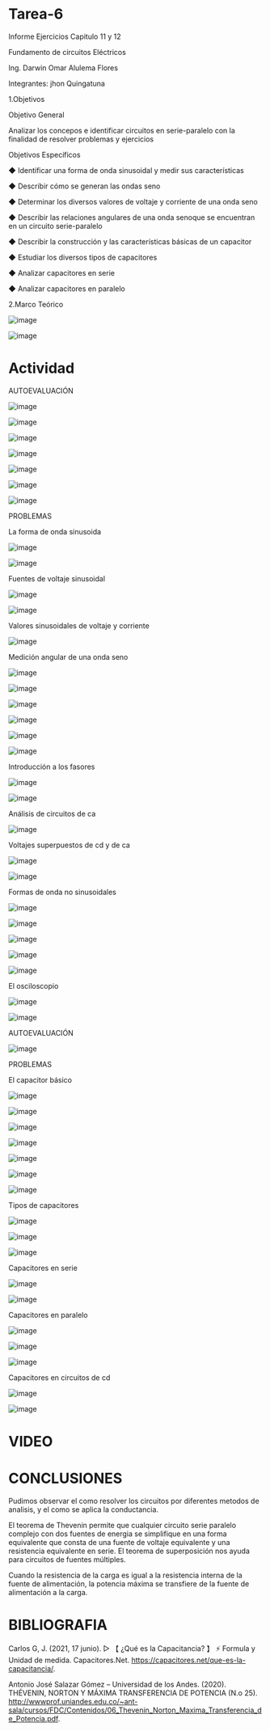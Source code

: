 # Tarea-6
Informe Ejercicios Capitulo 11 y 12

Fundamento de circuitos Eléctricos

Ing. Darwin Omar Alulema Flores

Integrantes: jhon Quingatuna

1.Objetivos

Objetivo General

Analizar los concepos e identificar circuitos en serie-paralelo con la finalidad de resolver problemas y ejercicios

Objetivos Específicos

◆ Identificar una forma de onda sinusoidal y medir sus características

◆ Describir cómo se generan las ondas seno

◆ Determinar los diversos valores de voltaje y corriente de una onda seno

◆ Describir las relaciones angulares de una onda senoque se encuentran en un circuito serie-paralelo

◆ Describir la construcción y las características básicas de un capacitor

◆ Estudiar los diversos tipos de capacitores

◆ Analizar capacitores en serie

◆ Analizar capacitores en paralelo

2.Marco Teórico

![image](https://user-images.githubusercontent.com/116813974/212753725-0c4520b5-4e25-4b17-85e7-c09e35fdbb29.png)

![image](https://user-images.githubusercontent.com/116813974/212753860-27f09644-4f84-453a-9f39-09cf417285b0.png)

# Actividad 

AUTOEVALUACIÓN

![image](https://user-images.githubusercontent.com/116813974/212754111-ea27aa9d-f20a-4b09-9640-b147a07a0015.png)

![image](https://user-images.githubusercontent.com/116813974/212754133-5a8ae156-c1d5-49e9-98dc-1bdae219412a.png)

![image](https://user-images.githubusercontent.com/116813974/212754156-e5ea55f1-4919-4cd1-939a-ebb3aff91f61.png)

![image](https://user-images.githubusercontent.com/116813974/212754223-73c5c181-b128-4d17-88f7-75000db1e8c6.png)

![image](https://user-images.githubusercontent.com/116813974/212754263-4c35cd72-f59c-4e4f-876a-a053499a1a18.png)

![image](https://user-images.githubusercontent.com/116813974/212754288-a88c3988-6bff-47a3-8bd9-5818c83793f4.png)

![image](https://user-images.githubusercontent.com/116813974/212754308-c50095c0-1e63-45bd-924f-fb5740dfda2b.png)

PROBLEMAS

La forma de onda sinusoida

![image](https://user-images.githubusercontent.com/116813974/212754393-0a545c99-4da1-4e16-ad37-a7a044517a8f.png)

![image](https://user-images.githubusercontent.com/116813974/212754426-56c7bcaf-c3b3-4aa7-bcf9-9c3b8b262599.png)

Fuentes de voltaje sinusoidal

![image](https://user-images.githubusercontent.com/116813974/212754469-00ba2b99-31d9-4e13-8625-dd47a8a4b1cf.png)

![image](https://user-images.githubusercontent.com/116813974/212754503-2439a999-fe62-4bd3-9993-ef9ef2113781.png)

Valores sinusoidales de voltaje y corriente

![image](https://user-images.githubusercontent.com/116813974/212754538-14e6a669-3535-4dbb-9e95-286067bd6cc2.png)

Medición angular de una onda seno

![image](https://user-images.githubusercontent.com/116813974/212754617-e93b3959-904f-43d0-b983-c00ade677d66.png)

![image](https://user-images.githubusercontent.com/116813974/212754655-1b024950-aa32-4ae7-afa2-58d42236dfd8.png)

![image](https://user-images.githubusercontent.com/116813974/212754690-97d0d8d1-91e3-437f-8086-0138badbde28.png)

![image](https://user-images.githubusercontent.com/116813974/212754815-f4cae592-e3a3-448b-8b8a-7a64bebb254b.png)

![image](https://user-images.githubusercontent.com/116813974/212754893-cbf9d68c-688d-4a5e-bd35-af97898d0db1.png)

![image](https://user-images.githubusercontent.com/116813974/212754927-85ede197-a080-4a7c-b744-085645472a08.png)

Introducción a los fasores

![image](https://user-images.githubusercontent.com/116813974/212754978-1db90320-aec2-41ca-b879-8fe1946ce9f8.png)

![image](https://user-images.githubusercontent.com/116813974/212755035-f9aadea0-4552-4a55-bf0b-9a98077d458e.png)

Análisis de circuitos de ca

![image](https://user-images.githubusercontent.com/116813974/212755098-1c45c810-c2fa-4a08-ba5b-17e328b68f16.png)

Voltajes superpuestos de cd y de ca

![image](https://user-images.githubusercontent.com/116813974/212755231-332794ea-0a51-4e3a-af5f-833375a7614c.png)

![image](https://user-images.githubusercontent.com/116813974/212755275-9d088d76-5f4f-4bef-85d0-6764ba1bf474.png)

Formas de onda no sinusoidales

![image](https://user-images.githubusercontent.com/116813974/212755333-ff43036b-2f51-4998-acae-6961e0c560eb.png)

![image](https://user-images.githubusercontent.com/116813974/212755362-a4669cdc-4a10-40ce-ba8b-3fd546c7f889.png)

![image](https://user-images.githubusercontent.com/116813974/212755379-dae9c76a-c01e-4c4a-8a00-9aa24ff27f20.png)

![image](https://user-images.githubusercontent.com/116813974/212755414-f276db27-b55f-465f-ac33-02532e9dda4b.png)

![image](https://user-images.githubusercontent.com/116813974/212755429-047cfa01-ff15-4e13-997a-a7b43405148d.png)

El osciloscopio

![image](https://user-images.githubusercontent.com/116813974/212755473-914b3eeb-8739-4c6a-b66e-d881f34ef6c8.png)

![image](https://user-images.githubusercontent.com/116813974/212755505-096204d3-84ae-4a20-bb33-5f62a5a7578b.png)

AUTOEVALUACIÓN

![image](https://user-images.githubusercontent.com/116813974/212755596-777a1bd4-6f58-4adb-a74b-360221fab41d.png)

PROBLEMAS

El capacitor básico

![image](https://user-images.githubusercontent.com/116813974/212755651-95d1fffd-6c3c-4195-98bc-540f01dabe1a.png)

![image](https://user-images.githubusercontent.com/116813974/212755679-0f986ff6-9124-495e-9463-960ff1e3a868.png)

![image](https://user-images.githubusercontent.com/116813974/212755703-1d09211d-de73-421a-aee9-da3ff3ff97fd.png)

![image](https://user-images.githubusercontent.com/116813974/212755770-2ad6bda7-e28a-426c-aec9-7e66f27ce559.png)

![image](https://user-images.githubusercontent.com/116813974/212755802-a762d3b3-ce49-4da9-9d21-1879f2ad00ed.png)

![image](https://user-images.githubusercontent.com/116813974/212755828-e18311dd-2740-4d5d-8347-7adc2745651d.png)

![image](https://user-images.githubusercontent.com/116813974/212755860-63b03232-7548-4a17-a109-18722ebbf176.png)

Tipos de capacitores

![image](https://user-images.githubusercontent.com/116813974/212755894-ca724f1b-f8e5-44a3-9878-56db8c324cc8.png)

![image](https://user-images.githubusercontent.com/116813974/212755930-cac07ef2-ae2e-48f5-93d2-e91406fda587.png)

![image](https://user-images.githubusercontent.com/116813974/212755949-2b698ebb-fabd-4f73-9c19-0401e814e9a3.png)

Capacitores en serie

![image](https://user-images.githubusercontent.com/116813974/212756065-b875e982-d809-4484-b931-a10eefb65195.png)

![image](https://user-images.githubusercontent.com/116813974/212756135-2bb1d44f-92ba-4e15-953b-6c7214607718.png)

Capacitores en paralelo

![image](https://user-images.githubusercontent.com/116813974/212756211-63da3926-0abe-4f02-8f1d-ee242613580f.png)

![image](https://user-images.githubusercontent.com/116813974/212756234-6af43e25-d8df-422f-a631-3c39beae9db9.png)

![image](https://user-images.githubusercontent.com/116813974/212756265-2271420d-d92a-406f-a843-f2c21c16c2d4.png)

Capacitores en circuitos de cd


![image](https://user-images.githubusercontent.com/116813974/212756298-28b05c03-b04c-4932-92cb-d4ae475a7af3.png)

![image](https://user-images.githubusercontent.com/116813974/212756325-3ddc0d13-a876-4b15-bb41-fbcd84212fc4.png)


# VIDEO

# CONCLUSIONES 

Pudimos observar el como resolver los circuitos por diferentes metodos de analisis, y el como se aplica la conductancia.

El teorema de Thevenin permite que cualquier circuito serie paralelo complejo con dos fuentes de energia se simplifique en una forma equivalente que consta de una fuente de voltaje equivalente y una resistencia equivalente en serie. El teorema de superposición nos ayuda para circuitos de fuentes múltiples.

Cuando la resistencia de la carga es igual a la resistencia interna de la fuente de alimentación, la potencia máxima se transfiere de la fuente de alimentación a la carga.


# BIBLIOGRAFIA

Carlos G, J. (2021, 17 junio). ▷ 【 ¿Qué es la Capacitancia? 】 ⚡ Formula y Unidad de medida. Capacitores.Net. https://capacitores.net/que-es-la-capacitancia/.

Antonio José Salazar Gómez – Universidad de los Andes. (2020). THÉVENIN, NORTON Y MÁXIMA TRANSFERENCIA DE POTENCIA (N.o 25). http://wwwprof.uniandes.edu.co/~ant-sala/cursos/FDC/Contenidos/06_Thevenin_Norton_Maxima_Transferencia_de_Potencia.pdf.

